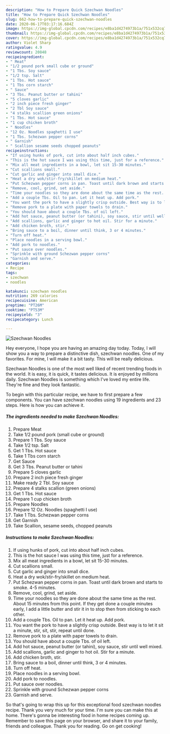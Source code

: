 ```yaml
---
description: "How to Prepare Quick Szechwan Noodles"
title: "How to Prepare Quick Szechwan Noodles"
slug: 662-how-to-prepare-quick-szechwan-noodles
date: 2020-06-17T03:17:16.684Z
image: https://img-global.cpcdn.com/recipes/e8ba1d4274973b1a/751x532cq70/szechwan-noodles-recipe-main-photo.jpg
thumbnail: https://img-global.cpcdn.com/recipes/e8ba1d4274973b1a/751x532cq70/szechwan-noodles-recipe-main-photo.jpg
cover: https://img-global.cpcdn.com/recipes/e8ba1d4274973b1a/751x532cq70/szechwan-noodles-recipe-main-photo.jpg
author: Violet Sharp
ratingvalue: 4.9
reviewcount: 20848
recipeingredient:
- " Meat"
- "1/2 pound pork small cube or ground"
- "1 Tbs. Soy sauce"
- "1/2 tsp. Salt"
- "1 Tbs. Hot sauce"
- "1 Tbs corn starch"
- " Sauce"
- "3 Tbs. Peanut butter or tahini"
- "5 cloves garlic"
- "2 inch piece fresh ginger"
- "2 Tbl Soy sauce"
- "4 stalks scallion green onions"
- "1 Tbs. Hot sauce"
- "1 cup chicken broth"
- " Noodles"
- "12 Oz. Noodles spaghetti I use"
- "1 Tbs. Schezwan pepper corns"
- " Garnish"
- " Scallion sesame seeds chopped peanuts"
recipeinstructions:
- "If using hunks of pork, cut into about half inch cubes."
- "This is the hot sauce I was using this time, just for a reference."
- "Mix all meat ingredients in a bowl, let sit 15-30 minutes."
- "Cut scallions small."
- "Cut garlic and ginger into small dice."
- "Heat a dry wok/stir-fry/skillet on medium heat."
- "Put Schezwan pepper corns in pan. Toast until dark brown and starts to smoke. 4-5 minutes."
- "Remove, cool, grind, set aside."
- "Time your noodles so they are done about the same time as the rest. About 15 minutes from this point. If they get done a couple minutes early, I add a little butter and stir it in to stop then from sticking to each other."
- "Add a couple Tbs. Oil to pan. Let it heat up. Add pork."
- "You want the pork to have a slightly crisp outside. Best way is to let it sit a minute, stir, sit, stir, repeat until done."
- "Remove pork to a plate with paper towels to drain."
- "You should have about a couple Tbs. of oil left."
- "Add hot sauce, peanut butter (or tahini), soy sauce, stir until well mixed."
- "Add scallions, garlic and ginger to hot oil. Stir for a minute."
- "Add chicken broth, stir."
- "Bring sauce to a boil, dinner until think, 3 or 4 minutes."
- "Turn off heat."
- "Place noodles in a serving bowl."
- "Add pork to noodles."
- "Put sauce over noodles."
- "Sprinkle with ground Schezwan pepper corns"
- "Garnish and serve."
categories:
- Recipe
tags:
- szechwan
- noodles

katakunci: szechwan noodles 
nutrition: 269 calories
recipecuisine: American
preptime: "PT26M"
cooktime: "PT53M"
recipeyield: "3"
recipecategory: Lunch

---
```



![Szechwan Noodles](https://img-global.cpcdn.com/recipes/e8ba1d4274973b1a/751x532cq70/szechwan-noodles-recipe-main-photo.jpg)

Hey everyone, I hope you are having an amazing day today. Today, I will show you a way to prepare a distinctive dish, szechwan noodles. One of my favorites. For mine, I will make it a bit tasty. This will be really delicious.

Szechwan Noodles is one of the most well liked of recent trending foods in the world. It is easy, it is quick, it tastes delicious. It is enjoyed by millions daily. Szechwan Noodles is something which I've loved my entire life. They're fine and they look fantastic.




To begin with this particular recipe, we have to first prepare a few components. You can have szechwan noodles using 19 ingredients and 23 steps. Here is how you can achieve it.

<!--inarticleads1-->

##### The ingredients needed to make Szechwan Noodles:

1. Prepare  Meat
1. Take 1/2 pound pork (small cube or ground)
1. Prepare 1 Tbs. Soy sauce
1. Take 1/2 tsp. Salt
1. Get 1 Tbs. Hot sauce
1. Take 1 Tbs corn starch
1. Get  Sauce
1. Get 3 Tbs. Peanut butter or tahini
1. Prepare 5 cloves garlic
1. Prepare 2 inch piece fresh ginger
1. Make ready 2 Tbl. Soy sauce
1. Prepare 4 stalks scallion (green onions)
1. Get 1 Tbs. Hot sauce
1. Prepare 1 cup chicken broth
1. Prepare  Noodles
1. Prepare 12 Oz. Noodles (spaghetti I use)
1. Take 1 Tbs. Schezwan pepper corns
1. Get  Garnish
1. Take  Scallion, sesame seeds, chopped peanuts




<!--inarticleads2-->

##### Instructions to make Szechwan Noodles:

1. If using hunks of pork, cut into about half inch cubes.
1. This is the hot sauce I was using this time, just for a reference.
1. Mix all meat ingredients in a bowl, let sit 15-30 minutes.
1. Cut scallions small.
1. Cut garlic and ginger into small dice.
1. Heat a dry wok/stir-fry/skillet on medium heat.
1. Put Schezwan pepper corns in pan. Toast until dark brown and starts to smoke. 4-5 minutes.
1. Remove, cool, grind, set aside.
1. Time your noodles so they are done about the same time as the rest. About 15 minutes from this point. If they get done a couple minutes early, I add a little butter and stir it in to stop then from sticking to each other.
1. Add a couple Tbs. Oil to pan. Let it heat up. Add pork.
1. You want the pork to have a slightly crisp outside. Best way is to let it sit a minute, stir, sit, stir, repeat until done.
1. Remove pork to a plate with paper towels to drain.
1. You should have about a couple Tbs. of oil left.
1. Add hot sauce, peanut butter (or tahini), soy sauce, stir until well mixed.
1. Add scallions, garlic and ginger to hot oil. Stir for a minute.
1. Add chicken broth, stir.
1. Bring sauce to a boil, dinner until think, 3 or 4 minutes.
1. Turn off heat.
1. Place noodles in a serving bowl.
1. Add pork to noodles.
1. Put sauce over noodles.
1. Sprinkle with ground Schezwan pepper corns
1. Garnish and serve.




So that's going to wrap this up for this exceptional food szechwan noodles recipe. Thank you very much for your time. I'm sure you can make this at home. There's gonna be interesting food in home recipes coming up. Remember to save this page on your browser, and share it to your family, friends and colleague. Thank you for reading. Go on get cooking!
